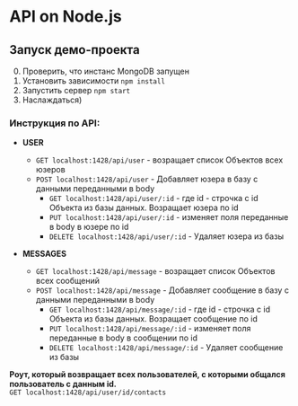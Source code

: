 # API on Node.js 

## Запуск демо-проекта

0. Проверить, что инстанс MongoDB запущен
1. Установить зависимости
```npm install```
2. Запустить сервер
```npm start```
3. Наслаждаться)

### Инструкция по API: 
  * __USER__
    * ```GET localhost:1428/api/user``` - возращает список Объектов всех юзеров
    * ```POST localhost:1428/api/user``` - Добавляет юзера в базу с данными переданными в body
      * ```GET localhost:1428/api/user/:id``` - где id - строчка с id Объекта из базы данных. Возращает юзера по іd
      * ```PUT localhost:1428/api/user/:id``` -   изменяет поля переданные в body в юзере по іd
      * ```DELETE localhost:1428/api/user/:id``` - Удаляет юзера из базы    
   
  * __MESSAGES__
    * ```GET localhost:1428/api/message``` - возращает список Объектов всех сообщений
    * ```POST localhost:1428/api/message``` - Добавляет сообщение в базу с данными переданными в body
      * ```GET localhost:1428/api/message/:id``` - где id - строчка с id Объекта из базы данных. Возращает сообщение по іd
      * ```PUT localhost:1428/api/message/:id``` -   изменяет поля переданные в body в сообщении по іd
      * ```DELETE localhost:1428/api/message/:id``` - Удаляет сообщение из базы
   
   
   __Роут, который возвращает всех пользователей, с которыми общался пользователь с данным id.__  
    ```GET localhost:1428/api/user/id/contacts```
   

